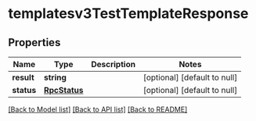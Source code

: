 # templatesv3TestTemplateResponse

## Properties
Name | Type | Description | Notes
------------ | ------------- | ------------- | -------------
**result** | **string** |  | [optional] [default to null]
**status** | [**RpcStatus**](RpcStatus.md) |  | [optional] [default to null]

[[Back to Model list]](../README.md#documentation-for-models) [[Back to API list]](../README.md#documentation-for-api-endpoints) [[Back to README]](../README.md)


